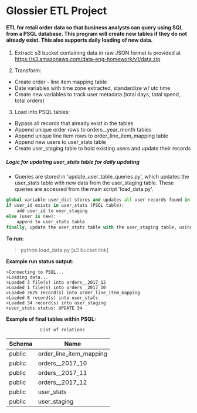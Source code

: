 # Glossier ETL Project

#### ETL for retail order data so that business analysts can query using SQL from a PSQL database. This program will create new tables if they do not already exist. This also supports daily loading of new data. 

1. Extract: s3 bucket containing data in raw JSON format is provided at https://s3.amazonaws.com/data-eng-homework/v1/data.zip 

2. Transform: 
- Create order - line item mapping table
- Date variables with time zone extracted, standardize w/ utc time
- Create new variables to track user metadata (total days, total spend, total orders)

3. Load into PSQL tables:
- Bypass all records that already exist in the tables
- Append unique order rows to orders__year_month tables
- Append unique line item rows to order_line_item_mapping table
- Append new users to user_stats table
- Create user_staging table to hold existing users and update their records

##### Logic for updating user_stats table for daily updating
- Queries are stored in 'update_user_table_queries.py', which updates the user_stats table with new data from the user_staging table. These queries are accessed from the main script 'load_data.py'.
```python
global variable user_dict stores and updates all user records found in given s3 bucket url
if user_id exists in user_stats (PSQL table):
	add user_id to user_staging
else (user is new):
	append to user_stats table
finally, update the user_stats table with the user_staging table, using max_processed_at to ensure the older data is replaced with newest data
```

**To run:**
>python load_data.py [s3 bucket link]

**Example run status output:**
```
>Connecting to PSQL...
>Loading data...
>Loaded 3 file(s) into orders__2017_12
>Loaded 1 file(s) into orders__2017_10
>Loaded 3625 record(s) into order_line_item_mapping
>Loaded 8 record(s) into user_stats
>Loaded 34 record(s) into user_staging
>user_stats status: UPDATE 34
```

**Example of final tables within PSQL:**

                 List of relations

 Schema | Name
 ---|---
 public | order_line_item_mapping 
 public | orders__2017_10
 public | orders__2017_11         
 public | orders__2017_12         
 public | user_stats  
 public | user_staging            





